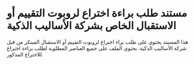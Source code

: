 # مستند طلب براءة اختراع لروبوت التقييم أو الاستقبال الخاص بشركة الأساليب الذكية
هذا المستند يحتوي على طلب براء اختراع لروبوت التقييم أو الاستقبال المبتكر من قبل شركة الأساليب الذكية. يحتوي الملف على جميع العناصر المطلوبة لطلب براءة اختراع للاختراع المذكور.

